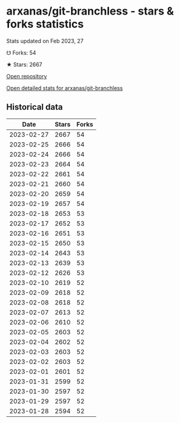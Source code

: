 # arxanas/git-branchless - stars & forks statistics

Stats updated on Feb 2023, 27

☋ Forks: 54

★ Stars: 2667

[Open repository](https://github.com/arxanas/git-branchless)

[Open detailed stats for arxanas/git-branchless](https://reviewgithub.com/rep/arxanas/git-branchless)

## Historical data
| Date | Stars | Forks |
|------|-------|-------|
| 2023-02-27 | 2667 | 54 | 
| 2023-02-25 | 2666 | 54 | 
| 2023-02-24 | 2666 | 54 | 
| 2023-02-23 | 2664 | 54 | 
| 2023-02-22 | 2661 | 54 | 
| 2023-02-21 | 2660 | 54 | 
| 2023-02-20 | 2659 | 54 | 
| 2023-02-19 | 2657 | 54 | 
| 2023-02-18 | 2653 | 53 | 
| 2023-02-17 | 2652 | 53 | 
| 2023-02-16 | 2651 | 53 | 
| 2023-02-15 | 2650 | 53 | 
| 2023-02-14 | 2643 | 53 | 
| 2023-02-13 | 2639 | 53 | 
| 2023-02-12 | 2626 | 53 | 
| 2023-02-10 | 2619 | 52 | 
| 2023-02-09 | 2618 | 52 | 
| 2023-02-08 | 2618 | 52 | 
| 2023-02-07 | 2613 | 52 | 
| 2023-02-06 | 2610 | 52 | 
| 2023-02-05 | 2603 | 52 | 
| 2023-02-04 | 2602 | 52 | 
| 2023-02-03 | 2603 | 52 | 
| 2023-02-02 | 2603 | 52 | 
| 2023-02-01 | 2601 | 52 | 
| 2023-01-31 | 2599 | 52 | 
| 2023-01-30 | 2597 | 52 | 
| 2023-01-29 | 2597 | 52 | 
| 2023-01-28 | 2594 | 52 | 

